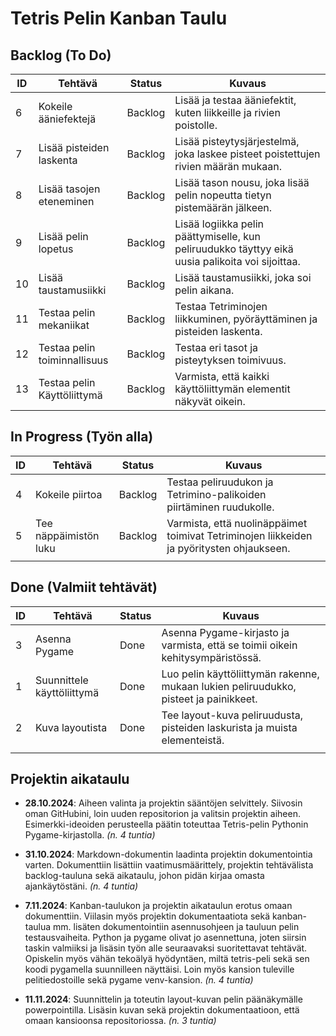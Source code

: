 # Tetris Pelin Kanban Taulu

## Backlog (To Do)

| ID  | Tehtävä                    | Status   | Kuvaus                                                                                  |
|-----|-----------------------------|----------|----------------------------------------------------------------------------------------|
| 6   | Kokeile ääniefektejä        | Backlog  | Lisää ja testaa ääniefektit, kuten liikkeille ja rivien poistolle.                     |
| 7   | Lisää pisteiden laskenta    | Backlog  | Lisää pisteytysjärjestelmä, joka laskee pisteet poistettujen rivien määrän mukaan.     |
| 8   | Lisää tasojen eteneminen    | Backlog  | Lisää tason nousu, joka lisää pelin nopeutta tietyn pistemäärän jälkeen.               |
| 9   | Lisää pelin lopetus         | Backlog  | Lisää logiikka pelin päättymiselle, kun peliruudukko täyttyy eikä uusia palikoita voi sijoittaa. |
| 10  | Lisää taustamusiikki        | Backlog  | Lisää taustamusiikki, joka soi pelin aikana.                                           |
| 11  | Testaa pelin mekaniikat     | Backlog  | Testaa Tetriminojen liikkuminen, pyöräyttäminen ja pisteiden laskenta.                 |
| 12  | Testaa pelin toiminnallisuus| Backlog  | Testaa eri tasot ja pisteytyksen toimivuus.                                            |
| 13  | Testaa pelin Käyttöliittymä | Backlog  | Varmista, että kaikki käyttöliittymän elementit näkyvät oikein.                        |


## In Progress (Työn alla)

| ID  | Tehtävä                    | Status       | Kuvaus                                                                              |
|-----|----------------------------|-------------|--------------------------------------------------------------------------------------|
| 4   | Kokeile piirtoa             | Backlog  | Testaa peliruudukon ja Tetrimino-palikoiden piirtäminen ruudukolle.                    |
| 5   | Tee näppäimistön luku       | Backlog  | Varmista, että nuolinäppäimet toimivat Tetriminojen liikkeiden ja pyöritysten ohjaukseen. |
|     |                            |             |                                                                                      |

## Done (Valmiit tehtävät)

| ID  | Tehtävä                    | Status     | Kuvaus                                                                                |
|-----|----------------------------|------------|---------------------------------------------------------------------------------------|
| 3   | Asenna Pygame              | Done       | Asenna Pygame-kirjasto ja varmista, että se toimii oikein kehitysympäristössä.        |
| 1   | Suunnittele käyttöliittymä | Done       | Luo pelin käyttöliittymän rakenne, mukaan lukien peliruudukko, pisteet ja painikkeet.|
| 2   | Kuva layoutista            | Done       | Tee layout-kuva peliruudusta, pisteiden laskurista ja muista elementeistä.           |
|     |                            |            |                                                                                       |

## Projektin aikataulu

- **28.10.2024**: Aiheen valinta ja projektin sääntöjen selvittely. Siivosin oman GitHubini, loin uuden repositorion ja valitsin projektin aiheen. Esimerkki-ideoiden perusteella päätin toteuttaa Tetris-pelin Pythonin Pygame-kirjastolla. *(n. 4 tuntia)*

- **31.10.2024**: Markdown-dokumentin laadinta projektin dokumentointia varten. Dokumenttiin lisättiin vaatimusmäärittely, projektin tehtävälista backlog-tauluna sekä aikataulu, johon pidän kirjaa omasta ajankäytöstäni. *(n. 4 tuntia)*

- **7.11.2024**: Kanban-taulukon ja projektin aikataulun erotus omaan dokumenttiin. Viilasin myös projektin dokumentaatiota sekä kanban-taulua mm. lisäten dokumentointiin asennusohjeen ja tauluun pelin testausvaiheita. Python ja pygame olivat jo asennettuna, joten siirsin taskin valmiiksi ja lisäsin työn alle seuraavaksi suoritettavat tehtävät. Opiskelin myös vähän tekoälyä hyödyntäen, miltä tetris-peli sekä sen koodi pygamella suunnilleen näyttäisi. Loin myös kansion tuleville pelitiedostoille sekä pygame venv-kansion. *(n. 4 tuntia)*
- **11.11.2024**: Suunnittelin ja toteutin layout-kuvan pelin päänäkymälle powerpointilla. Lisäsin kuvan sekä projektin dokumentaatioon, että omaan kansioonsa repositoriossa. *(n. 3 tuntia)*
